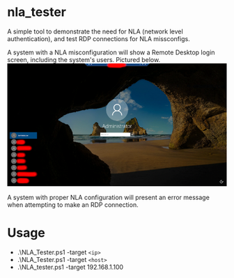 # nla_tester
A simple tool to demonstrate the need for NLA (network level authentication), and test RDP connections for NLA missconfigs. 

A system with a NLA misconfiguration will show a Remote Desktop login screen, including the system's users. Pictured below.  
![alt text](https://github.com/ArronJablonowski/nla_tester/blob/main/NLA_smaller.png?raw=true)

A system with proper NLA configuration will present an error message when attempting to make an RDP connection.

Usage
=====
* .\NLA_Tester.ps1 -target `<ip>`
* .\NLA_Tester.ps1 -target `<host>`
* .\NLA_tester.ps1 -target 192.168.1.100

